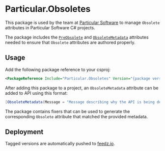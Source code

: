 # Particular.Obsoletes

This package is used by the team at [Particular Software](https://particular.net) to manage `Obsolete` attributes in Particular Software C# projects.

The package includes the [`PreObsolete`](https://github.com/Particular/Particular.Obsoletes/blob/main/src/Particular.Obsoletes.Attributes/PreObsoleteAttribute.cs) and [`ObsoleteMetadata`](https://github.com/Particular/Particular.Obsoletes/blob/main/src/Particular.Obsoletes.Attributes/ObsoleteMetadataAttribute.cs) attributes needed to ensure that `Obsolete` attributes are authored properly.

## Usage

Add the following package reference to your csproj:

```xml
<PackageReference Include="Particular.Obsoletes" Version="{package version}" PrivateAssets="All" ExcludeAssets="runtime" />
```

After adding this package to a project, an `ObsoleteMetadata` attribute can be added to API using this format:

```csharp
[ObsoleteMetadata(Message = "Message describing why the API is being deprecated", TreatAsErrorFromVersion = "2", RemoveInVersion = "3")]
```

The package contains fixers that can be used to generate the corresponding `Obsolete` attribute that matched the provided metadata.

## Deployment

Tagged versions are automatically pushed to [feedz.io](https://feedz.io/org/particular-software/repository/packages/packages/Particular.Obsoletes).
